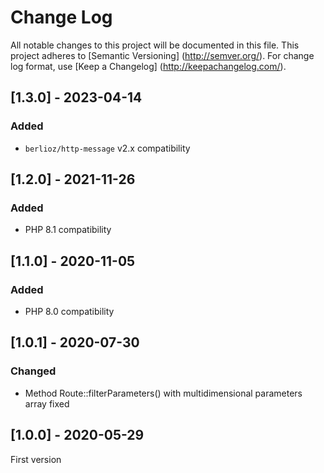 # Change Log

All notable changes to this project will be documented in this file. This project adheres
to [Semantic Versioning] (http://semver.org/). For change log format,
use [Keep a Changelog] (http://keepachangelog.com/).

## [1.3.0] - 2023-04-14

### Added

- `berlioz/http-message` v2.x compatibility

## [1.2.0] - 2021-11-26

### Added

- PHP 8.1 compatibility

## [1.1.0] - 2020-11-05

### Added

- PHP 8.0 compatibility

## [1.0.1] - 2020-07-30

### Changed

- Method Route::filterParameters() with multidimensional parameters array fixed

## [1.0.0] - 2020-05-29

First version
